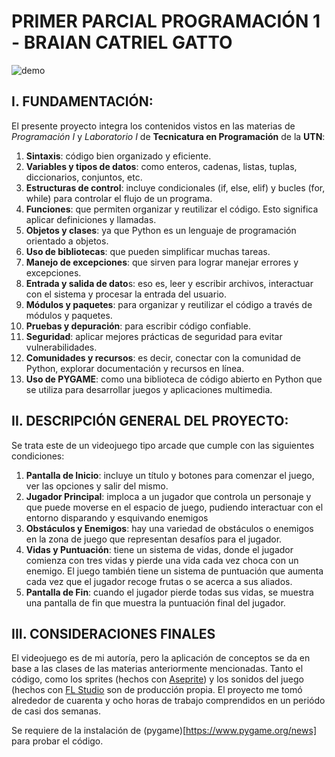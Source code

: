 # PRIMER PARCIAL PROGRAMACIÓN 1 - BRAIAN CATRIEL GATTO
![demo](https://github.com/seek-coder/PROG1-Primer-parcial/assets/130781541/0bfe6c60-a288-4506-9789-bd91d76fc591)

## I. FUNDAMENTACIÓN: 
El presente proyecto integra los contenidos vistos en las materias de _Programación I_ y _Laboratorio I_ de **Tecnicatura en Programación** de la **UTN**:

1) **Sintaxis**: código bien organizado y eficiente.
2) **Variables y tipos de datos**: como enteros, cadenas, listas, tuplas, diccionarios, conjuntos, etc.
3) **Estructuras de control**: incluye condicionales (if, else, elif) y bucles (for, while) para controlar el flujo de un programa.
4) **Funciones**: que permiten organizar y reutilizar el código. Esto significa aplicar definiciones y llamadas.
4) **Objetos y clases**: ya que Python es un lenguaje de programación orientado a objetos.
5) **Uso de bibliotecas**: que pueden simplificar muchas tareas.
6) **Manejo de excepciones**: que sirven para lograr manejar errores y excepciones.
7) **Entrada y salida de dato**s: eso es,  leer y escribir archivos, interactuar con el sistema y procesar la entrada del usuario.
8) **Módulos y paquetes**: para organizar y reutilizar el código a través de módulos y paquetes.
9) **Pruebas y depuración**: para escribir código confiable.
10) **Seguridad**: aplicar mejores prácticas de seguridad para evitar vulnerabilidades.
11) **Comunidades y recursos**: es decir, conectar con la comunidad de Python, explorar documentación y recursos en línea.
12) **Uso de PYGAME**: como una biblioteca de código abierto en Python que se utiliza para desarrollar juegos y aplicaciones multimedia.

## II. DESCRIPCIÓN GENERAL DEL PROYECTO:
Se trata este de un videojuego tipo arcade que cumple con las siguientes condiciones:
1) **Pantalla de Inicio**: incluye un título y botones para comenzar el juego, ver las opciones y salir del mismo.
2) **Jugador Principal**: imploca a un jugador que controla un personaje y que puede moverse en el espacio de juego, pudiendo interactuar con el entorno disparando y esquivando enemigos
3) **Obstáculos y Enemigos**: hay una variedad de obstáculos o enemigos en la zona de juego que representan desafíos para el jugador.
4) **Vidas y Puntuación**:  tiene un sistema de vidas, donde el jugador comienza con tres vidas y pierde una vida cada vez choca con un enemigo. El juego también tiene un sistema de puntuación que aumenta cada vez que el jugador recoge frutas o se acerca a sus aliados.
5) **Pantalla de Fin**: cuando el jugador pierde todas sus vidas, se muestra una pantalla de fin que muestra la puntuación final del jugador.

## III. CONSIDERACIONES FINALES
El videojuego es de mi autoría, pero la aplicación de conceptos se da en base a las clases de las materias anteriormente mencionadas. Tanto el código, como los sprites (hechos con [Aseprite](https://www.aseprite.org/)) y los sonidos del juego (hechos con [FL Studio](https://www.image-line.com/) son de producción propia. 
El proyecto me tomó alrededor de cuarenta y ocho horas de trabajo comprendidos en un periódo de casi dos semanas.

Se requiere de la instalación de (pygame)[https://www.pygame.org/news] para probar el código.

